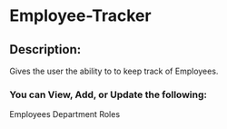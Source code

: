 # Employee-Tracker

## Description: 
Gives the user the ability to to keep track of Employees. 

### You can View, Add, or Update the following:
Employees
Department
Roles
